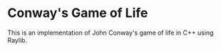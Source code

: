 # Conway's Game of Life

This is an implementation of John Conway's game of life in C++ using Raylib.
